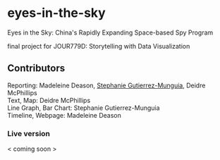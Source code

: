 # eyes-in-the-sky
Eyes in the Sky: China's Rapidly Expanding Space-based Spy Program
<br>

final project for JOUR779D: Storytelling with Data Visualization
## Contributors
Reporting: Madeleine Deason, <a href="https://github.com/sgutie1"> Stephanie Gutierrez-Munguia</a>, Deidre McPhillips 
<br>
Text, Map: Deidre McPhillips 
<br>
Line Graph, Bar Chart: Stephanie Gutierrez-Munguia 
<br>
Timeline, Webpage: Madeleine Deason

### Live version
< coming soon >

